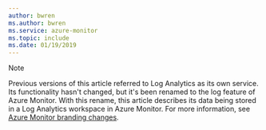 ```yaml
--- 
author: bwren
ms.author: bwren
ms.service: azure-monitor
ms.topic: include
ms.date: 01/19/2019
--- 
```


>[!NOTE]
>Previous versions of this article referred to Log Analytics as its own service. Its functionality hasn't changed, but it's been renamed to the log feature of Azure Monitor. With this rename, this article describes its data being stored in a Log Analytics workspace in Azure Monitor. For more information, see [Azure Monitor branding changes](../articles/azure-monitor/azure-monitor-rebrand.md).